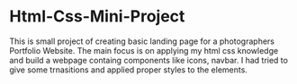# Html-Css-Mini-Project
This is small project of creating basic landing page for a photographers Portfolio Website.
The main focus is on applying my html css knowledge and build a webpage containg components like icons, navbar.
I had tried to give some trnasitions and applied proper styles to the elements.
